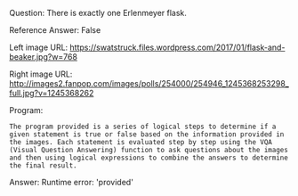 Question: There is exactly one Erlenmeyer flask.

Reference Answer: False

Left image URL: https://swatstruck.files.wordpress.com/2017/01/flask-and-beaker.jpg?w=768

Right image URL: http://images2.fanpop.com/images/polls/254000/254946_1245368253298_full.jpg?v=1245368262

Program:

```
The program provided is a series of logical steps to determine if a given statement is true or false based on the information provided in the images. Each statement is evaluated step by step using the VQA (Visual Question Answering) function to ask questions about the images and then using logical expressions to combine the answers to determine the final result.
```
Answer: Runtime error: 'provided'

